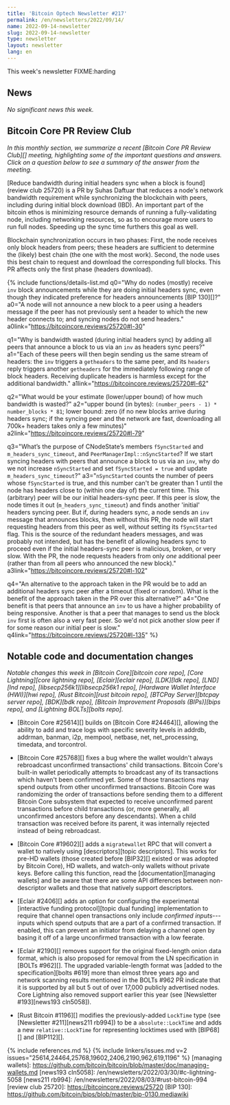 ```yaml
---
title: 'Bitcoin Optech Newsletter #217'
permalink: /en/newsletters/2022/09/14/
name: 2022-09-14-newsletter
slug: 2022-09-14-newsletter
type: newsletter
layout: newsletter
lang: en
---
```

This week's newsletter FIXME:harding

## News

*No significant news this week.*  <!-- FIXME: harding to update Friday -->

## Bitcoin Core PR Review Club

*In this monthly section, we summarize a recent [Bitcoin Core PR Review Club][]
meeting, highlighting some of the important questions and answers.  Click on a
question below to see a summary of the answer from the meeting.*

[Reduce bandwidth during initial headers sync when a block is found](review club 25720)
is a PR by Suhas Daftuar that reduces a node's network bandwidth
requirement while synchronizing the blockchain with peers, including
during initial block download (IBD). An important part of the bitcoin
ethos is minimizing resource demands of running a fully-validating node,
including networking resources, so as to encourage more users
to run full nodes. Speeding up the sync time furthers this
goal as well.

Blockchain synchronization occurs in two phases: First, the node
receives only block headers from peers; these headers are sufficient
to determine the (likely) best chain (the one with the most work).
Second, the node uses this best chain to request and download the
corresponding full blocks.
This PR affects only the first phase (headers download).

{% include functions/details-list.md
  q0="Why do nodes (mostly) receive `inv` block announcements while
  they are doing initial headers sync, even though they indicated
  preference for headers announcements [BIP 130][]?"
  a0="A node will not announce a new block to a peer using a headers
  message if the peer has not previously sent a header to which the
  new header connects to; and syncing nodes do not send headers."
  a0link="https://bitcoincore.reviews/25720#l-30"

  q1="Why is bandwidth wasted (during initial headers sync) by adding all
  peers that announce a block to us via an `inv` as headers sync peers?"
  a1="Each of these peers will then begin sending us the same stream
  of headers: the `inv` triggers a `getheaders` to the same peer,
  and its `headers` reply triggers another `getheaders` for the
  immediately following range of block headers. Receiving duplicate
  headers is harmless except for the additional bandwidth."
  a1link="https://bitcoincore.reviews/25720#l-62"

  q2="What would be your estimate (lower/upper bound) of how much
  bandwidth is wasted?"
  a2="upper bound (in bytes): `(number_peers - 1) * number_blocks * 81`;
  lower bound: zero (if no new blocks arrive during headers sync;
  if the syncing peer and the network are fast, downloading all
  700k+ headers takes only a few minutes)"
  a2link="https://bitcoincore.reviews/25720#l-79"

  q3="What’s the purpose of CNodeState’s members `fSyncStarted` and
  `m_headers_sync_timeout`, and `PeerManagerImpl::nSyncStarted`?
  If we start syncing headers with peers that announce a block to
  us via an `inv`, why do we not increase `nSyncStarted` and set
  `fSyncStarted = true` and update `m_headers_sync_timeout`?"
  a3="`nSyncStarted` counts the number of peers whose `fSyncStarted`
  is true, and this number can't be greater than 1 until the
  node has headers close to (within one day of) the current time.
  This (arbitrary) peer will be our initial headers-sync peer. If this
  peer is slow, the node times it out (`m_headers_sync_timeout`) and
  finds another 'initial' headers syncing peer.
  But if, during headers sync, a node sends an `inv` message
  that announces blocks, then without this PR, the node will
  start requesting headers from this peer as well, _without_ setting
  its `fSyncStarted` flag. This is the source of the redundant
  headers messages, and was probably not intended, but has the
  benefit of allowing headers sync to proceed even if the
  initial headers-sync peer is malicious, broken, or very slow.
  With the PR, the node requests headers from only _one_ additional
  peer (rather than from all peers who announced the new block)."
  a3link="https://bitcoincore.reviews/25720#l-102"

  q4="An alternative to the approach taken in the PR would be to add
  an additional headers sync peer after a timeout (fixed or random).
  What is the benefit of the approach taken in the PR over this
  alternative?"
  a4="One benefit is that peers that announce an `inv` to us have a
  higher probability of being responsive. Another is that a peer that
  manages to send us the block `inv` first is often also a very fast peer.
  So we'd not pick another slow peer if for some reason our initial
  peer is slow."
  q4link="https://bitcoincore.reviews/25720#l-135"
%}

## Notable code and documentation changes

*Notable changes this week in [Bitcoin Core][bitcoin core repo], [Core
Lightning][core lightning repo], [Eclair][eclair repo], [LDK][ldk repo],
[LND][lnd repo], [libsecp256k1][libsecp256k1 repo], [Hardware Wallet
Interface (HWI)][hwi repo], [Rust Bitcoin][rust bitcoin repo], [BTCPay
Server][btcpay server repo], [BDK][bdk repo], [Bitcoin Improvement
Proposals (BIPs)][bips repo], and [Lightning BOLTs][bolts repo].*

- [Bitcoin Core #25614][] builds on [Bitcoin Core #24464][], allowing
  the ability to add and trace logs with specific severity levels in
  addrdb, addrman, banman, i2p, mempool, netbase, net, net_processing,
  timedata, and torcontrol.

- [Bitcoin Core #25768][] fixes a bug where the wallet wouldn't always
  rebroadcast unconfirmed transactions' child transactions.  Bitcoin
  Core's built-in wallet periodically attempts to broadcast any of its
  transactions which haven't been confirmed yet.  Some of those
  transactions may spend outputs from other unconfirmed transactions.
  Bitcoin Core was randomizing the order of transactions before sending
  them to a different Bitcoin Core subsystem that expected to receive
  unconfirmed parent transactions before child transactions (or, more
  generally, all unconfirmed ancestors before any descendants).  When a
  child transaction was received before its parent, it was internally
  rejected instead of being rebroadcast.

- [Bitcoin Core #19602][] adds a `migratewallet` RPC that will convert a
  wallet to natively using [descriptors][topic descriptors].  This works for pre-HD wallets (those
  created before [BIP32][] existed or was adopted by Bitcoin Core), HD
  wallets, and watch-only wallets without private keys.  Before calling
  this function, read the [documentation][managing wallets] and be aware
  that there are some API differences between non-descriptor wallets and
  those that natively support descriptors.

<!-- FIXME:harding to separate dual funding from interactive funding -->

- [Eclair #2406][] adds an option for configuring the experimental
  [interactive funding protocol][topic dual funding] implementation to
  require that channel open transactions only include *confirmed
  inputs*---inputs which spend outputs that are a part of a confirmed
  transaction.  If enabled, this can prevent an initiator from delaying
  a channel open by basing it off of a large unconfirmed transaction
  with a low feerate.

- [Eclair #2190][] removes support for the original fixed-length onion
  data format, which is also proposed for removal from the LN
  specification in [BOLTs #962][].  The upgraded variable-length format
  was [added to the specification][bolts #619] more than elmost three
  years ago and network scanning results mentioned in the BOLTs #962 PR
  indicate that it is supported by all but 5 out of over 17,000 publicly
  advertised nodes.  Core Lightning also removed support earlier this
  year (see [Newsletter #193][news193 cln5058]).

- [Rust Bitcoin #1196][] modifies the previously-added `LockTime` type
  (see [Newsletter #211][news211 rb994]) to be a `absolute::LockTime`
  and adds a new `relative::LockTime` for representing locktimes used
  with [BIP68][] and [BIP112][].

{% include references.md %}
{% include linkers/issues.md v=2 issues="25614,24464,25768,19602,2406,2190,962,619,1196" %}
[managing wallets]: https://github.com/bitcoin/bitcoin/blob/master/doc/managing-wallets.md
[news193 cln5058]: /en/newsletters/2022/03/30/#c-lightning-5058
[news211 rb994]: /en/newsletters/2022/08/03/#rust-bitcoin-994
[review club 25720]: https://bitcoincore.reviews/25720
[BIP 130]: https://github.com/bitcoin/bips/blob/master/bip-0130.mediawiki
